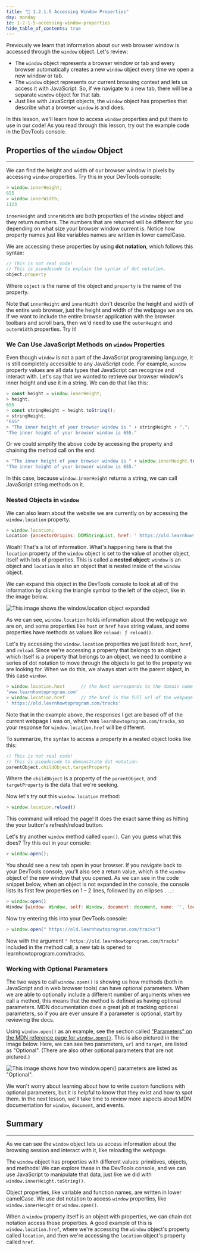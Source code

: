 ```yaml
---
title: "📓 1.2.1.5 Accessing Window Properties"
day: monday
id: 1-2-1-5-accessing-window-properties
hide_table_of_contents: true
---
```


Previously we learn that information about our web browser window is accessed through the `window` object. Let's review:

* The `window` object represents a browser window or tab and every browser automatically creates a new `window` object every time we open a new window or tab. 
* The `window` object represents our current browsing context and lets us access it with JavaScript. So, if we navigate to a new tab, there will be a separate `window` object for that tab.
* Just like with JavaScript objects, the `window` object has properties that describe what a browser `window` is and does. 

In this lesson, we'll learn how to access `window` properties and put them to use in our code! As you read through this lesson, try out the example code in the DevTools console.

## Properties of the `window` Object
---

We can find the height and width of our browser window in pixels by accessing `window` properties. Try this in your DevTools console:

```js
> window.innerHeight;
655
> window.innerWidth;
1123
```

`innerHeight` and `innerWidth` are both properties of the `window` object and they return numbers. The numbers that are returned will be different for you depending on what size your browser window current is. Notice how property names just like variables names are written in lower camelCase. 

We are accessing these properties by using **dot notation**, which follows this syntax:

```js
// This is not real code! 
// This is pseudocode to explain the syntax of dot notation.
object.property 
```

Where `object` is the name of the object and `property` is the name of the property.

Note that `innerHeight` and `innerWidth` don't describe the height and width of the entire web browser, just the height and width of the webpage we are on. If we want to include the entire browser application with the browser toolbars and scroll bars, then we'd need to use the `outerHeight` and `outerWidth` properties. Try it!

### We Can Use JavaScript Methods on `window` Properties

Even though `window` is not a part of the JavaScript programming language, it is still completely accessible to any JavaScript code. For example, `window` property values are all data types that JavaScript can recognize and interact with. Let's say that we wanted to retrieve our browser window's inner height and use it in a string. We can do that like this:

```js
> const height = window.innerHeight;
> height;
655
> const stringHeight = height.toString();
> stringHeight;
"655"
> "The inner height of your browser window is " + stringHeight + ".";
"The inner height of your browser window is 655."
```

Or we could simplify the above code by accessing the property and chaining the method call on the end:

```js
> "The inner height of your browser window is " + window.innerHeight.toString() + ".";
"The inner height of your browser window is 655."
```

In this case, because `window.innerHeight` returns a string, we can call JavaScript string methods on it.

### Nested Objects in `window`

We can also learn about the website we are currently on by accessing the `window.location` property. 

```js
> window.location;
Location {ancestorOrigins: DOMStringList, href: ' https://old.learnhowtoprogram.com/introduction-to-…/getting-started-at-epicodus/learn-how-to-program', origin: ' https://old.learnhowtoprogram.com', protocol: 'https:', host: 'www.learnhowtoprogram.com', …}
```

Woah! That's a lot of information. What's happening here is that the `location` property of the `window` object is set to the value of another object, itself with lots of properties. This is called a **nested object**: `window` is an object and `location` is also an object that is nested inside of the `window` object.

We can expand this object in the DevTools console to look at all of the information by clicking the triangle symbol to the left of the object, like in the image below.

![This image shows the window.location object expanded](/images/new-section2-js-and-web-browsers/window-location-expanded.png)

As we can see, `window.location` holds information about the webpage we are on, and some properties like `host` or `href` have string values, and some properties have methods as values like `reload: ƒ reload()`.

Let's try accessing the `window.location` properties we just listed: `host`, `href`, and `reload`. Since we're accessing a property that belongs to an object which itself is a property that belongs to an object, we need to combine a series of dot notation to move through the objects to get to the property we are looking for. When we do this, we always start with the parent object, in this case `window`.

```js
> window.location.host      // the host corresponds to the domain name of the site
'www.learnhowtoprogram.com'
> window.location.href      // the href is the full url of the webpage you are on
' https://old.learnhowtoprogram.com/tracks'
```

Note that in the example above, the responses I get are based off of the current webpage I was on, which was `learnhowtoprogram.com/tracks`, so your response for `window.location.href` will be different.

To summarize, the syntax to access a property in a nested object looks like this:

```js
// This is not real code!
// This is pseudocode to demonstrate dot notation.
parentObject.childObject.targetProperty
```

Where the `childObject` is a property of the `parentObject`, and `targetProperty` is the data that we're seeking.

Now let's try out this `window.location` method:

```js
> window.location.reload()
```

This command will reload the page! It does the exact same thing as hitting the your button's refresh/reload button.

Let's try another `window` method called `open()`. Can you guess what this does? Try this out in your console:

```js
> window.open();
```

You should see a new tab open in your browser. If you navigate back to your DevTools console, you'll also see a return value, which is the `window` object of the new window that you opened. As we can see in the code snippet below, when an object is not expanded in the console, the console lists its first few properties on 1 – 2 lines, followed by an ellipses `...`:

```js
> window.open()
Window {window: Window, self: Window, document: document, name: '', location: Location, …}
```

Now try entering this into your DevTools console:

```js
> window.open(" https://old.learnhowtoprogram.com/tracks")
```

Now with the argument `" https://old.learnhowtoprogram.com/tracks"` included in the method call, a new tab is opened to learnhowtoprogram.com/tracks. 

### Working with Optional Parameters

The two ways to call `window.open()` is showing us how methods (both in JavaScript and in web browser tools) can have optional parameters. When we are able to optionally include a different number of arguments when we call a method, this means that the method is defined as having optional parameters. MDN documentation does a great job at tracking optional parameters, so if you are ever unsure if a parameter is optional, start by reviewing the docs.

Using `window.open()` as an example, see the section called ["Parameters" on the MDN reference page for `window.open()`](https://developer.mozilla.org/en-US/docs/Web/API/Window/open#parameters). This is also pictured in the image below. Here, we can see two parameters, `url` and `target`, are listed as "Optional". (There are also other optional parameters that are not pictured.) 

![This image shows how two window.open() parameters are listed as "Optional".](/images/new-section2-js-and-web-browsers/optional-parameters-on-mdn-window-open.png)

We won't worry about learning about how to write custom functions with optional parameters, but it is helpful to know that they exist and how to spot them. In the next lesson, we'll take time to review more aspects about MDN documentation for `window`, `document`, and events.

## Summary
---

As we can see the `window` object lets us access information about the browsing session and interact with it, like reloading the webpage. 

The `window` object has properties with different values: primitives, objects, and methods! We can explore these in the DevTools console, and we can use JavaScript to manipulate that data, just like we did with `window.innerHeight.toString()`.

Object properties, like variable and function names, are written in lower camelCase. We use dot notation to access `window` properties, like `window.innerHeight` or `window.open()`. 

When a `window` property itself is an object with properties, we can chain dot notation access those properties. A good example of this is `window.location.href`, where we're accessing the `window` object's property called `location`, and then we're accessing the `location` object's property called `href`.
